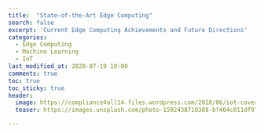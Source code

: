 ```yaml
---
title:  "State-of-the-Art Edge Computing"
search: false
excerpt: 'Current Edge Computing Achievements and Future Directions'
categories: 
  - Edge Computing
  - Machine Learning
  - IoT
last_modified_at: 2020-07-19 10:00
comments: true
toc: true
toc_sticky: true
header:
  image: https://compliance4all14.files.wordpress.com/2018/06/iot-cover-image.gif
  teaser: https://images.unsplash.com/photo-1592438710388-bf464c011df9?ixlib=rb-1.2.1&ixid=eyJhcHBfaWQiOjEyMDd9&auto=format&fit=crop&w=1050&q=80

---
```

